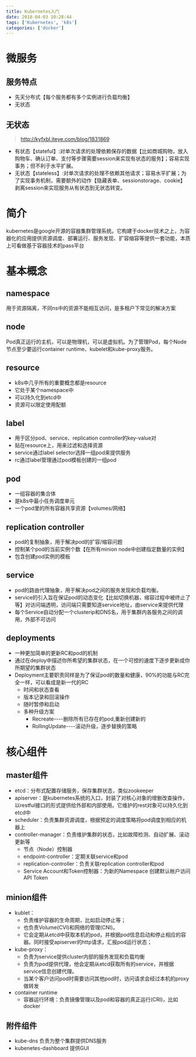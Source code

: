 ```yaml
---
title: Kubernetes入门
date: 2018-04-03 10:28:44
tags: ['Kubernetes', 'k8s']
categories: ['docker']
---
```

# 微服务
## 服务特点
* 先天分布式【每个服务都有多个实例进行负载均衡】
* 无状态

## 无状态
><http://kyfxbl.iteye.com/blog/1831869>

* 有状态【stateful】:对单次请求的处理依赖保存的数据【比如商城购物，放入购物车、确认订单、支付等步骤需要session来实现有状态的服务】；容易实现事务；但不利于水平扩展。
* 无状态【stateless】:对单次请求的处理不依赖其他请求；容易水平扩展；为了实现事务机制，需要额外的动作【隐藏表单、sessionstorage、cookie】剥离session来实现服务从有状态到无状态转变。

# 简介
kubernetes是google开源的容器集群管理系统。它构建于docker技术之上，为容器化的应用提供资源调度、部署运行、服务发现、扩容缩容等提供一套功能，本质上可看做基于容器技术的pass平台

# 基本概念
## namespace
用于资源隔离，不同ns中的资源不能相互访问，是多租户下常见的解决方案

## node
Pod真正运行的主机，可以是物理机，可以是虚拟机。为了管理Pod，每个Node节点至少要运行container runtime、kubelet和kube-proxy服务。

## resource
* k8s中几乎所有的重要概念都是resource
* 它处于某个namespace中
* 可以持久化到etcd中
* 资源可以限定使用配额

## label
* 用于区分pod、service、replication controller的key-value对
* 贴在resource上，用来过滤和选择资源
* service通过label selector选择一组pod来提供服务
* rc通过label管理通过pod模板创建的一组pod

## pod
* 一组容器的集合体
* 是k8s中最小任务调度单元
* 一个pod里的所有容器共享资源【volumes/网络】

## replication controller
* pod的复制抽象，用于解决pod的扩容/缩容问题
* 控制某个pod的当前实例个数【在所有minion node中创建指定数量的实例】
* 包含创建pod实例的模板

## service
* pod的路由代理抽象，用于解决pod之间的服务发现和负载均衡。
* service的引入旨在保证pod的动态变化【比如切换机器，缩容过程中被终止了等】对访问端透明，访问端只需要知道service地址，由service来提供代理
* 每个Service自动分配一个clusterip和DNS名，用于集群内各服务之间的调用，外部不可访问

## deployments
* 一种更加简单的更新RC和pod的机制
* 通过在deploy中描述你所希望的集群状态，在一个可控的速度下逐步更新成你所期望的集群状态
* Deployment主要职责同样是为了保证pod的数量和健康，90%的功能与RC完全一样，可以看成是新一代的RC
    - 时间和状态查看
    - 版本记录和回滚操作
    - 随时暂停和启动
    - 多种升级方案
        + Recreate----删除所有已存在的pod,重新创建新的
        + RollingUpdate----滚动升级，逐步替换的策略

# 核心组件
## master组件
* etcd：分布式配置存储服务，保存集群状态，类似zookeeper
* apiserver：是kubernetes系统的入口，封装了对核心对象的增删改查操作，以restful接口的形式提供给外部和内部使用。它维护的rest对象可以持久化到etcd中
* scheduler：负责集群资源调度，根据预定的调度策略将pod调度到相应的机器上
* controller-manager：负责维护集群的状态，比如故障检测、自动扩展、滚动更新等
    - 节点（Node）控制器
    - endpoint-controller：定期关联service和pod
    - replication-controller：负责关联replication controller和pod
    - Service Account和Token控制器：为新的Namespace 创建默认帐户访问API Token

## minion组件
* kublet：
    * 负责维护容器的生命周期，比如启动停止等；
    * 也负责Volume(CVI)和网络的管理(CNI)。
    * 它会定期从etcd中获取本机的pod，并根据pod信息启动和停止相应的容器。同时接受apiserver的http请求，汇报pod运行状态；
* kube-proxy：
    - 负责为service提供cluster内部的服务发现和负载均衡
    - 负责为pod提供代理，他会定期从etcd获取所有的service，并根据service信息创建代理。
    - 当某个客户访问pod时需要访问其他pod时，访问请求会经过本机的proxy做转发
* container runtime
    - 容器运行环境：负责镜像管理以及pod和容器的真正运行(CRI)，比如docker

## 附件组件
* kube-dns 负责为整个集群提供DNS服务
* kubenetes-dashboard 提供GUI
